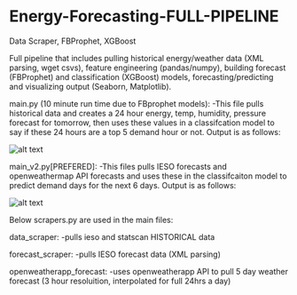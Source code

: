 # Energy-Forecasting-FULL-PIPELINE
Data Scraper, FBProphet, XGBoost

Full pipeline that includes pulling historical energy/weather data (XML parsing, wget csvs), feature engineering (pandas/numpy), building forecast (FBProphet) and classification (XGBoost) models, forecasting/predicting and visualizing output (Seaborn, Matplotlib).

main.py (10 minute run time due to FBprophet models):
-This file pulls historical data and creates a 24 hour energy, temp, humidity, pressure forecast for tomorrow, then uses these values in a classifcation model to say if these 24 hours are a top 5 demand hour or not. Output is as follows:

![alt text](https://i.gyazo.com/f7bc70c645a2a6f3f367976b22b967ee.png)

main_v2.py[PREFERED]:
-This files pulls IESO forecasts and openweathermap API forecasts and uses these in the classifcaiton model to predict demand days for the next 6 days. Output is as follows:

![alt text](https://i.gyazo.com/bb5d9112c1f6e37109f13d190ec2e1cc.png)


Below scrapers.py are used in the main files:

data_scraper:
-pulls ieso and statscan HISTORICAL data

forecast_scraper:
-pulls IESO forecast data (XML parsing)

openweatherapp_forecast:
-uses openweatherapp API to pull 5 day weather forecast (3 hour resoluition, interpolated for full 24hrs a day)

